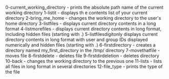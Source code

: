 0-current_working_directory - prints the absolute path name of the current working directory
1-listit - displays th e contents list of your current directory
2-bring_me_home - changes the working directory to the user's home directory
3-listfiles - displays current directory contents in a long format
4-listmorefiles - displays current directory contents in long format, including hidden files (starting with .)
5-listfilesdigitonly displays current directory contents in long format with user and group IDs displayed numerically and hidden files (starting with .)
6-firstdirectory - creates a directory named my_first_directory in the /tmp/ directory
7-movethatfile - moves file
8-firstdelete - deletes file
9-firstdirdeletion - deletes directory
10-back - changes the working directory to the previous one
11-lists - lists all files in long format in several directories
12-file_type - prints the type of the file
